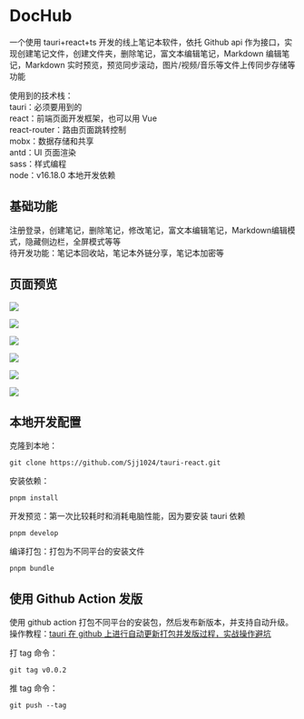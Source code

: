 # DocHub

一个使用 tauri+react+ts 开发的线上笔记本软件，依托 Github api 作为接口，实现创建笔记文件，创建文件夹，删除笔记，富文本编辑笔记，Markdown 编辑笔记，Markdown 实时预览，预览同步滚动，图片/视频/音乐等文件上传同步存储等功能

使用到的技术栈：  
tauri：必须要用到的  
react：前端页面开发框架，也可以用 Vue  
react-router：路由页面跳转控制  
mobx：数据存储和共享  
antd：UI 页面渲染  
sass：样式编程  
node：v16.18.0 本地开发依赖

## 基础功能
注册登录，创建笔记，删除笔记，修改笔记，富文本编辑笔记，Markdown编辑模式，隐藏侧边栏，全屏模式等等  
待开发功能：笔记本回收站，笔记本外链分享，笔记本加密等

## 页面预览

![](https://cdn.staticaly.com/gh/1024huijia/QingChunMeizi@master/image.35ywvl1kmdc0.webp)

![](https://cdn.staticaly.com/gh/1024huijia/QingChunMeizi@master/image.39hqgfcwwg80.webp)

![](https://cdn.staticaly.com/gh/1024huijia/QingChunMeizi@master/image.1zdc3yt6nylc.webp)

![](https://cdn.staticaly.com/gh/1024huijia/QingChunMeizi@master/image.z3wf7msueeo.webp)

![](https://cdn.staticaly.com/gh/1024huijia/QingChunMeizi@master/image.4l8136m6fp20.webp)

![](https://cdn.staticaly.com/gh/1024huijia/QingChunMeizi@master/image.5rni30s4jws0.webp)

## 本地开发配置

克隆到本地：

```
git clone https://github.com/Sjj1024/tauri-react.git
```

安装依赖：

```
pnpm install
```

开发预览：第一次比较耗时和消耗电脑性能，因为要安装 tauri 依赖

```
pnpm develop
```

编译打包：打包为不同平台的安装文件

```
pnpm bundle
```

## 使用 Github Action 发版

使用 github action 打包不同平台的安装包，然后发布新版本，并支持自动升级。操作教程：[tauri 在 github 上进行自动更新打包并发版过程，实战操作避坑](https://xiaoshen.blog.csdn.net/article/details/131963524)

打 tag 命令：

```
git tag v0.0.2
```

推 tag 命令：

```
git push --tag
```
